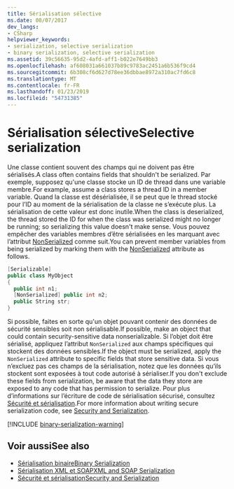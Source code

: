 ```yaml
---
title: Sérialisation sélective
ms.date: 08/07/2017
dev_langs:
- CSharp
helpviewer_keywords:
- serialization, selective serialization
- binary serialization, selective serialization
ms.assetid: 39c56635-95d2-4afd-aff1-b022e7649bb3
ms.openlocfilehash: af608031a661037b89c9783ac2451a6b536f9cd4
ms.sourcegitcommit: 6b308cf6d627d78ee36dbbae8972a310ac7fd6c8
ms.translationtype: MT
ms.contentlocale: fr-FR
ms.lasthandoff: 01/23/2019
ms.locfileid: "54731385"
---
```

# <a name="selective-serialization"></a><span data-ttu-id="bfbca-102">Sérialisation sélective</span><span class="sxs-lookup"><span data-stu-id="bfbca-102">Selective serialization</span></span>
<span data-ttu-id="bfbca-103">Une classe contient souvent des champs qui ne doivent pas être sérialisés.</span><span class="sxs-lookup"><span data-stu-id="bfbca-103">A class often contains fields that shouldn't be serialized.</span></span> <span data-ttu-id="bfbca-104">Par exemple, supposez qu'une classe stocke un ID de thread dans une variable membre.</span><span class="sxs-lookup"><span data-stu-id="bfbca-104">For example, assume a class stores a thread ID in a member variable.</span></span> <span data-ttu-id="bfbca-105">Quand la classe est désérialisée, il se peut que le thread stocké pour l’ID au moment de la sérialisation de la classe ne s’exécute plus. La sérialisation de cette valeur est donc inutile.</span><span class="sxs-lookup"><span data-stu-id="bfbca-105">When the class is deserialized, the thread stored the ID for when the class was serialized might no longer be running; so serializing this value doesn't make sense.</span></span> <span data-ttu-id="bfbca-106">Vous pouvez empêcher des variables membres d’être sérialisées en les marquant avec l’attribut [NonSerialized](xref:System.NonSerializedAttribute) comme suit.</span><span class="sxs-lookup"><span data-stu-id="bfbca-106">You can prevent member variables from being serialized by marking them with the [NonSerialized](xref:System.NonSerializedAttribute) attribute as follows.</span></span>  
  
```csharp  
[Serializable]  
public class MyObject   
{  
  public int n1;  
  [NonSerialized] public int n2;  
  public String str;  
}  
```

<span data-ttu-id="bfbca-107">Si possible, faites en sorte qu'un objet pouvant contenir des données de sécurité sensibles soit non sérialisable.</span><span class="sxs-lookup"><span data-stu-id="bfbca-107">If possible, make an object that could contain security-sensitive data nonserializable.</span></span> <span data-ttu-id="bfbca-108">Si l’objet doit être sérialisé, appliquez l’attribut `NonSerialized` aux champs spécifiques qui stockent des données sensibles.</span><span class="sxs-lookup"><span data-stu-id="bfbca-108">If the object must be serialized, apply the `NonSerialized` attribute to specific fields that store sensitive data.</span></span> <span data-ttu-id="bfbca-109">Si vous n’excluez pas ces champs de la sérialisation, notez que les données qu’ils stockent sont exposées à tout code autorisé à sérialiser.</span><span class="sxs-lookup"><span data-stu-id="bfbca-109">If you don't exclude these fields from serialization, be aware that the data they store are exposed to any code that has permission to serialize.</span></span> <span data-ttu-id="bfbca-110">Pour plus d’informations sur l’écriture de code de sérialisation sécurisé, consultez [Sécurité et sérialisation](../../../docs/framework/misc/security-and-serialization.md).</span><span class="sxs-lookup"><span data-stu-id="bfbca-110">For more information about writing secure serialization code, see [Security and Serialization](../../../docs/framework/misc/security-and-serialization.md).</span></span>

[!INCLUDE [binary-serialization-warning](../../../includes/binary-serialization-warning.md)]
  
## <a name="see-also"></a><span data-ttu-id="bfbca-111">Voir aussi</span><span class="sxs-lookup"><span data-stu-id="bfbca-111">See also</span></span>

- [<span data-ttu-id="bfbca-112">Sérialisation binaire</span><span class="sxs-lookup"><span data-stu-id="bfbca-112">Binary Serialization</span></span>](binary-serialization.md)
- [<span data-ttu-id="bfbca-113">Sérialisation XML et SOAP</span><span class="sxs-lookup"><span data-stu-id="bfbca-113">XML and SOAP Serialization</span></span>](xml-and-soap-serialization.md)
- [<span data-ttu-id="bfbca-114">Sécurité et sérialisation</span><span class="sxs-lookup"><span data-stu-id="bfbca-114">Security and Serialization</span></span>](../../../docs/framework/misc/security-and-serialization.md)
